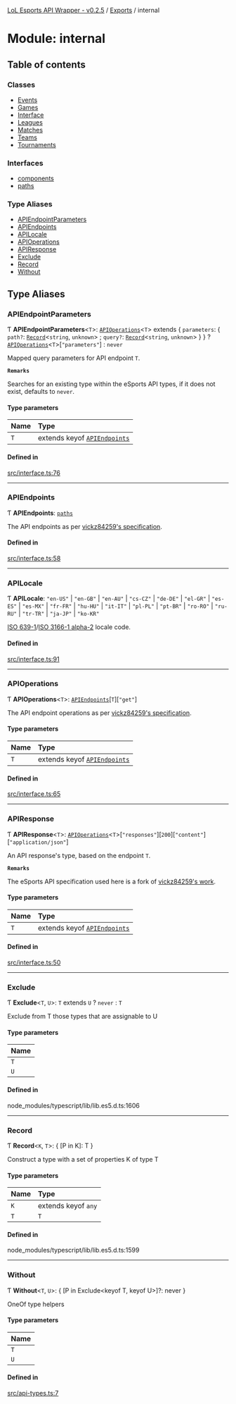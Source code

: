 [LoL Esports API Wrapper - v0.2.5](../README.md) / [Exports](../modules.md) / internal

# Module: internal

## Table of contents

### Classes

- [Events](../classes/internal.Events.md)
- [Games](../classes/internal.Games.md)
- [Interface](../classes/internal.Interface.md)
- [Leagues](../classes/internal.Leagues.md)
- [Matches](../classes/internal.Matches.md)
- [Teams](../classes/internal.Teams.md)
- [Tournaments](../classes/internal.Tournaments.md)

### Interfaces

- [components](../interfaces/internal.components.md)
- [paths](../interfaces/internal.paths.md)

### Type Aliases

- [APIEndpointParameters](internal.md#apiendpointparameters)
- [APIEndpoints](internal.md#apiendpoints)
- [APILocale](internal.md#apilocale)
- [APIOperations](internal.md#apioperations)
- [APIResponse](internal.md#apiresponse)
- [Exclude](internal.md#exclude)
- [Record](internal.md#record)
- [Without](internal.md#without)

## Type Aliases

### APIEndpointParameters

Ƭ **APIEndpointParameters**<`T`\>: [`APIOperations`](internal.md#apioperations)<`T`\> extends { `parameters`: { `path?`: [`Record`](internal.md#record)<`string`, `unknown`\> ; `query?`: [`Record`](internal.md#record)<`string`, `unknown`\> } } ? [`APIOperations`](internal.md#apioperations)<`T`\>[``"parameters"``] : `never`

Mapped query parameters for API endpoint `T`.

**`Remarks`**

Searches for an existing type within the eSports API types, if it does not exist, defaults to `never`.

#### Type parameters

| Name | Type                                                     |
| :--- | :------------------------------------------------------- |
| `T`  | extends keyof [`APIEndpoints`](internal.md#apiendpoints) |

#### Defined in

[src/interface.ts:76](https://github.com/Viriatto/lol-esports-api/blob/a6b07b2/src/interface.ts#L76)

---

### APIEndpoints

Ƭ **APIEndpoints**: [`paths`](../interfaces/internal.paths.md)

The API endpoints as per [vickz84259's specification](https://vickz84259.github.io/lolesports-api-docs/).

#### Defined in

[src/interface.ts:58](https://github.com/Viriatto/lol-esports-api/blob/a6b07b2/src/interface.ts#L58)

---

### APILocale

Ƭ **APILocale**: `"en-US"` \| `"en-GB"` \| `"en-AU"` \| `"cs-CZ"` \| `"de-DE"` \| `"el-GR"` \| `"es-ES"` \| `"es-MX"` \| `"fr-FR"` \| `"hu-HU"` \| `"it-IT"` \| `"pl-PL"` \| `"pt-BR"` \| `"ro-RO"` \| `"ru-RU"` \| `"tr-TR"` \| `"ja-JP"` \| `"ko-KR"`

[ISO 639-1](https://en.wikipedia.org/wiki/ISO_639-1)/[ISO 3166-1 alpha-2](https://en.wikipedia.org/wiki/ISO_3166-1_alpha-2) locale code.

#### Defined in

[src/interface.ts:91](https://github.com/Viriatto/lol-esports-api/blob/a6b07b2/src/interface.ts#L91)

---

### APIOperations

Ƭ **APIOperations**<`T`\>: [`APIEndpoints`](internal.md#apiendpoints)[`T`][``"get"``]

The API endpoint operations as per [vickz84259's specification](https://vickz84259.github.io/lolesports-api-docs/).

#### Type parameters

| Name | Type                                                     |
| :--- | :------------------------------------------------------- |
| `T`  | extends keyof [`APIEndpoints`](internal.md#apiendpoints) |

#### Defined in

[src/interface.ts:65](https://github.com/Viriatto/lol-esports-api/blob/a6b07b2/src/interface.ts#L65)

---

### APIResponse

Ƭ **APIResponse**<`T`\>: [`APIOperations`](internal.md#apioperations)<`T`\>[`"responses"`][``200``][`"content"`][``"application/json"``]

An API response's type, based on the endpoint `T`.

**`Remarks`**

The eSports API specification used here is a fork of [vickz84259's work](https://vickz84259.github.io/lolesports-api-docs/).

#### Type parameters

| Name | Type                                                     |
| :--- | :------------------------------------------------------- |
| `T`  | extends keyof [`APIEndpoints`](internal.md#apiendpoints) |

#### Defined in

[src/interface.ts:50](https://github.com/Viriatto/lol-esports-api/blob/a6b07b2/src/interface.ts#L50)

---

### Exclude

Ƭ **Exclude**<`T`, `U`\>: `T` extends `U` ? `never` : `T`

Exclude from T those types that are assignable to U

#### Type parameters

| Name |
| :--- |
| `T`  |
| `U`  |

#### Defined in

node_modules/typescript/lib/lib.es5.d.ts:1606

---

### Record

Ƭ **Record**<`K`, `T`\>: { [P in K]: T }

Construct a type with a set of properties K of type T

#### Type parameters

| Name | Type                |
| :--- | :------------------ |
| `K`  | extends keyof `any` |
| `T`  | `T`                 |

#### Defined in

node_modules/typescript/lib/lib.es5.d.ts:1599

---

### Without

Ƭ **Without**<`T`, `U`\>: { [P in Exclude<keyof T, keyof U\>]?: never }

OneOf type helpers

#### Type parameters

| Name |
| :--- |
| `T`  |
| `U`  |

#### Defined in

[src/api-types.ts:7](https://github.com/Viriatto/lol-esports-api/blob/a6b07b2/src/api-types.ts#L7)
